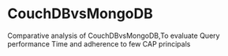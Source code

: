 # CouchDBvsMongoDB
Comparative analysis of CouchDBvsMongoDB,To evaluate Query performance Time and adherence to few CAP principals
